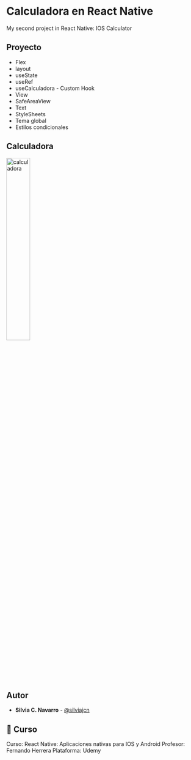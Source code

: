 # Calculadora en React Native

My second project in React Native: IOS Calculator 

## Proyecto

* Flex
* layout
* useState
* useRef
* useCalculadora - Custom Hook
* View
* SafeAreaView
* Text
* StyleSheets
* Tema global
* Estilos condicionales

## Calculadora
<img width="35%" alt="calculadora" src="https://res.cloudinary.com/silviajcn/image/upload/v1644709489/React%20native/Proyecto%202%20%28Calculadora%29/calculadora-ios_yffg1i.jpg" />

## Autor

* **Silvia C. Navarro**  - [@silviajcn](https://github.com/silviajcn)

## 🌟 Curso

Curso: React Native: Aplicaciones nativas para IOS y Android
Profesor: Fernando Herrera
Plataforma: Udemy
